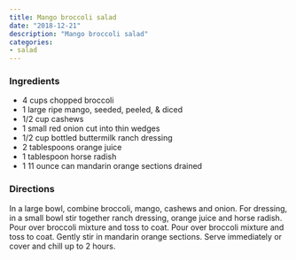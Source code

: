 ```yaml
---
title: Mango broccoli salad
date: "2018-12-21"
description: "Mango broccoli salad"
categories:
- salad
---
```


### Ingredients
- 4 cups chopped broccoli
- 1 large ripe mango, seeded, peeled, & diced
- 1/2 cup cashews
- 1 small red onion cut into thin wedges
- 1/2 cup bottled buttermilk ranch dressing
- 2 tablespoons orange juice
- 1 tablespoon horse radish
- 1 11 ounce can mandarin orange sections drained


### Directions
In a large bowl, combine broccoli, mango, cashews and onion. For dressing, in a small bowl stir together ranch dressing, orange juice and horse radish. Pour over broccoli mixture and toss to coat. Pour over broccoli mixture and toss to coat. Gently stir in mandarin orange sections. Serve immediately or cover and chill up to 2 hours.
